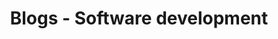 ---
title: Blogs - Software development
layout: blogs-software-dev
post_image: "images/pic13.jpg"
order: 5
---